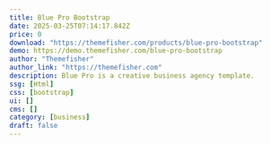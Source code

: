 ```yaml
---
title: Blue Pro Bootstrap
date: 2025-03-25T07:14:17.842Z
price: 0
download: "https://themefisher.com/products/blue-pro-bootstrap"
demo: https://demo.themefisher.com/blue-pro-bootstrap
author: "Themefisher"
author_link: "https://themefisher.com"
description: Blue Pro is a creative business agency template.
ssg: [Html]
css: [bootstrap]
ui: []
cms: []
category: [business]
draft: false
---
```

